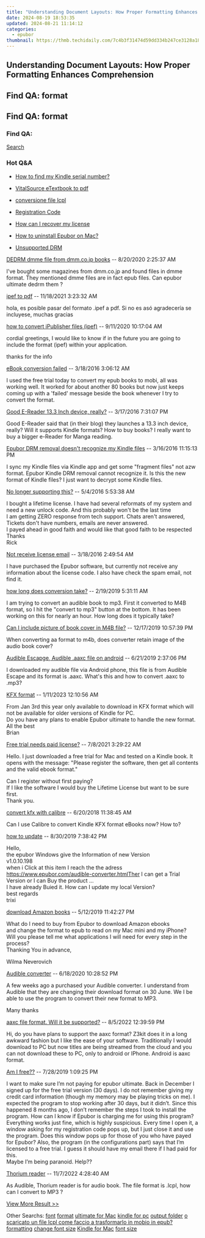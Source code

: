 ```yaml
---
title: "Understanding Document Layouts: How Proper Formatting Enhances Comprehension"
date: 2024-08-19 18:53:35
updated: 2024-08-21 11:14:12
categories:
  - epubor
thumbnail: https://thmb.techidaily.com/7c4b3f31474d59dd334b247ce3128a185630128709ac4ffbfcbd9f4ba557fefe.jpg
---
```


## Understanding Document Layouts: How Proper Formatting Enhances Comprehension

## Find QA: format



## Find QA: format

### Find QA:

[Search](http://www.epubor.com/Search.aspx?SystemID=46 "Find QA") 

### Hot Q&A

* [How to find my Kindle serial number?](https://tools.techidaily.com/epubor/products/)
* [VitalSource eTextbook to pdf](https://tools.techidaily.com/epubor/products/)
* [conversione file lcpl](https://tools.techidaily.com/epubor/products/)
* [Registration Code](https://tools.techidaily.com/epubor/products/)

* [How can I recover my license](https://tools.techidaily.com/epubor/products/)
* [How to uninstall Epubor on Mac?](https://tools.techidaily.com/epubor/products/)
* [Unsupported DRM](https://tools.techidaily.com/epubor/products/)

[DEDRM dmme file from dmm.co.jp books](https://tools.techidaily.com/epubor/products/) \-- 8/20/2020 2:25:37 AM 

I've bought some magazines from dmm.co.jp and found files in dmme format. They mentioned dmme files are in fact epub files. Can epubor ultimate dedrm them ?

[ipef to pdf](https://tools.techidaily.com/epubor/products/) \-- 11/18/2021 3:23:32 AM 

hola, es posible pasar del formato .ipef a pdf. Si no es asó agradecería se incluyese, muchas gracias

[how to convert iPublisher files (ipef)](http://www.epubor.com/how-to-convert-ipublisher-files-ipef.html) \-- 9/11/2020 10:17:04 AM 

cordial greetings, I would like to know if in the future you are going to include the format (ipef) within your application.

 thanks for the info

[eBook conversion failed](https://tools.techidaily.com/epubor/products/) \-- 3/18/2016 3:06:12 AM 

I used the free trial today to convert my epub books to mobi, all was working well. It worked for about another 80 books but now just keeps coming up with a 'failed' message beside the book whenever I try to convert the format.

[Good E-Reader 13.3 Inch device, really?](https://tools.techidaily.com/epubor/reader/) \-- 3/17/2016 7:31:07 PM 

Good E-Reader said that (in their blog) they launches a 13.3 inch device, really? Will it supports Kindle formats? How to buy books? I really want to buy a bigger e-Reader for Manga reading.

[Epubor DRM removal doesn't recognize my Kindle files](https://tools.techidaily.com/epubor/products/) \-- 3/16/2016 11:15:13 PM 

I sync my Kindle files via Kindle app and get some "fragment files" not azw format. Epubor Kindle DRM removal cannot recognize it. Is this the new format of Kindle files? I just want to decrypt some Kindle files. 

[No longer supporting this?](https://tools.techidaily.com/epubor/products/) \-- 5/4/2016 5:53:38 AM 

I bought a lifetime license. I have had several reformats of my system and need a new unlock code. And this probably won't be the last time  
 I am getting ZERO response from tech support. Chats aren't answered, Tickets don't have numbers, emails are never answered.  
 I payed ahead in good faith and would like that good faith to be respected  
 Thanks  
 Rick

[Not receive license email](https://tools.techidaily.com/epubor/products/) \-- 3/18/2016 2:49:54 AM 

I have purchased the Epubor software, but currently not receive any information about the license code. I also have check the spam email, not find it. 

[how long does conversion take?](https://tools.techidaily.com/epubor/products/) \-- 2/19/2019 5:31:11 AM 

I am trying to convert an audible book to mp3\. First it converted to M4B format, so I hit the "convert to mp3" button at the bottom. It has been working on this for nearly an hour. How long does it typically take?

[Can I include picture of book cover in M4B file?](https://tools.techidaily.com/epubor/products/) \-- 12/17/2019 10:57:39 PM 

When converting aa format to m4b, does converter retain image of the audio book cover?

[Audible Escapge, Audible .aaxc file on android](https://tools.techidaily.com/epubor/products/) \-- 6/21/2019 2:37:06 PM 

I downloaded my audible file via Android phone, this file is from Audible Escape and its format is .aaxc. What's this and how to convert .aaxc to .mp3?

[KFX format](https://tools.techidaily.com/epubor/products/) \-- 1/11/2023 12:10:56 AM 

From Jan 3rd this year only available to download in KFX format which will not be available for older versions of Kindle for PC.  
 Do you have any plans to enable Epubor ultimate to handle the new format.  
 All the best  
 Brian

[Free trial needs paid license?](https://tools.techidaily.com/epubor/products/) \-- 7/8/2021 3:29:22 AM 

Hello. I just downloaded a free trial for Mac and tested on a Kindle book. It opens with the message: "Please register the software, then get all contents and the valid ebook format."

 Can I register without first paying?  
 If I like the software I would buy the Lifetime License but want to be sure first.  
 Thank you.

[convert kfx with calibre](https://tools.techidaily.com/epubor/products/) \-- 6/20/2018 11:38:45 AM 

Can I use Calibre to convert Kindle KFX format eBooks now? How to?

[how to update](https://tools.techidaily.com/epubor/products/) \-- 8/30/2019 7:38:42 PM 

Hello,  
 the epubor Windows give the Information of new Version  
 v1.0.10.198  
 when i Click at this item I reach the the adress  
 https://www.epubor.com/audible-converter.htmlTher I can get a Trial Version or I can Buy the product …  
 I have already Buied it. How can I update my local Version?  
 best regards  
 trixi  

[download Amazon books](https://tools.techidaily.com/epubor/products/) \-- 5/12/2019 11:42:27 PM 

What do I need to buy from Epubor to download Amazon ebooks   
 and change the format to epub to read on my Mac mini and my iPhone?   
 Will you please tell me what applications I will need for every step in the process?  
 Thanking You in advance,

 Wilma Neverovich

[Audible converter](https://tools.techidaily.com/epubor/audible-converter/) \-- 6/18/2020 10:28:52 PM 

A few weeks ago a purchased your Audible converter. I understand from Audible that they are changing their download format on 30 June. We I be able to use the program to convert their new format to MP3.

 Many thanks

[aaxc file format. Will it be supported?](https://tools.techidaily.com/epubor/products/) \-- 8/5/2022 12:39:59 PM 

Hi, do you have plans to support the aaxc format? Z3kit does it in a long awkward fashion but I like the ease of your software. Traditionally I would download to PC but now titles are being streamed from the cloud and you can not download these to PC, only to android or IPhone. Android is aaxc format.

[Am I free??](https://tools.techidaily.com/epubor/products/) \-- 7/28/2019 1:09:25 PM 

I want to make sure I’m not paying for epubor ultimate. Back in December I signed up for the free trial version (30 days). I do not remember giving my credit card information (though my memory may be playing tricks on me). I expected the program to stop working after 30 days, but it didn’t. Since this happened 8 months ago, I don’t remember the steps I took to install the program. How can I know if Epubor is charging me for using this program? Everything works just fine, which is highly suspicious. Every time I open it, a window asking for my registration code pops up, but I just close it and use the program. Does this window pops up for those of you who have payed for Epubor? Also, the program (in the configurations part) says that I’m licensed to a free trial. I guess it should have my email there if I had paid for this.  
 Maybe I’m being paranoid. Help??

[Thorium reader](https://tools.techidaily.com/epubor/reader/) \-- 11/7/2022 4:28:40 AM 

As Audible, Thorium reader is for audio book. The file format is .lcpl, how can I convert to MP3 ?

[View More Result >>](http://www.epubor.com/Search.aspx?Key=format&Page=1&SystemID=46&sortkey=&stype=0&sort=0)

 Other Searchs: [font](https://tools.techidaily.com/epubor/products/) [format](https://tools.techidaily.com/epubor/products/) [ultimate for Mac](https://tools.techidaily.com/epubor/ultimate/) [kindle for pc](https://tools.techidaily.com/epubor/products/) [output folder](https://tools.techidaily.com/epubor/products/) [o scaricato un file lcpl come faccio a trasformarlo in mobio in epub?](https://tools.techidaily.com/epubor/products/) [formatting](https://tools.techidaily.com/epubor/products/) [change font size](https://tools.techidaily.com/epubor/products/) [Kindle for Mac](https://tools.techidaily.com/epubor/products/) [font size](https://tools.techidaily.com/epubor/products/)

<ins class="adsbygoogle"
     style="display:block"
     data-ad-format="autorelaxed"
     data-ad-client="ca-pub-7571918770474297"
     data-ad-slot="1223367746"></ins>



<ins class="adsbygoogle"
     style="display:block"
     data-ad-client="ca-pub-7571918770474297"
     data-ad-slot="8358498916"
     data-ad-format="auto"
     data-full-width-responsive="true"></ins>
